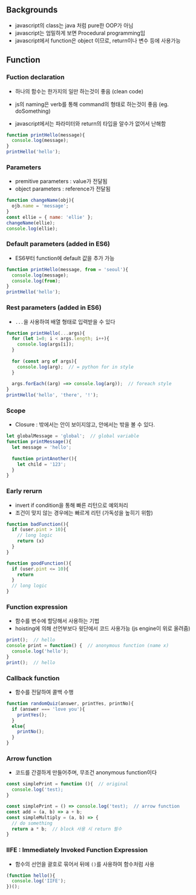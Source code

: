 ## Backgrounds
* javascript의 class는 java 처럼 pure한 OOP가 아님
* javascript는 엄밀하게 보면 Procedural programming임
* javascript에서 function은 object 이므로, return이나 변수 등에 사용가능

## Function
### Fuction declaration
* 하나의 함수는 한가지의 일만 하는것이 좋음 (clean code)
* js의 naming은 verb를 통해 command의 형태로 하는것이 좋음 (eg. doSomething)

* javascript에서는 파라미터와 return의 타입을 알수가 없어서 난해함

```javascript
function printHello(message){
  console.log(message);
}
printHello('hello');
```

### Parameters
* premitive parameters : value가 전달됨
* object parameters : reference가 전달됨

```javascript
function changeName(obj){
  ojb.name = 'message';
}
const ellie = { name: 'ellie' };
changeName(ellie);
console.log(ellie);
```

### Default parameters (added in ES6)
* ES6부터 function에 default 값을 추가 가능

```javascript
function printHello(message, from = 'seoul'){
  console.log(message);
  console.log(from);
}
printHello('hello');
```

### Rest parameters (added in ES6)
* `...`을 사용하여 배열 형태로 입력받을 수 있다

```javascript
function printHello(...args){
  for (let 1=0; i < args.length; i++){
    console.log(args[i]);
  }
  
  for (const arg of args){
    console.log(arg);  // = python for in style
  }
  
  args.forEach((arg) ==> console.log(arg));  // foreach style
}
printHello('hello', 'there', '!');
```

### Scope
* Closure : 밖에서는 안이 보이지않고, 안에서는 밖을 볼 수 있다.
```javascript
let globalMessage = 'global';  // global variable
function printMessage(){
  let message = 'hello';
  
  function printAnother(){
    let child = '123';
  }
}
```

### Early rerurn
* invert if condition을 통해 빠른 리턴으로 예외처리
* 조건이 맞지 않는 경우에는 빠르게 리턴 (가독성을 높히기 위함)

```javascript
function badFunction(){
  if (user.pint > 10){
    // long logic
    return (x)
  }
}

function goodFunction(){
  if (user.pint <= 10){
    return 
  }
  // long logic
}
```

### Function expression
* 함수를 변수에 할당해서 사용하는 기법
* hoisting에 의해 선언부보다 윗단에서 코드 사용가능 (js engine이 위로 올려줌)

```javascript
print();  // hello
console print = function() {  // anonymous function (name x)
  console.log('hello');
}
print();  // hello
```

### Callback function
* 함수를 전달하여 콜백 수행

```javascript
function randomQuiz(answer, printYes, printNo){
  if (answer === 'love you'){
    printYes();
  }
  else{
    printNo();
  }
}
```

### Arrow function
* 코드를 간결하게 만들어주며, 무조건 anonymous function이다
```javascript
const simplePrint = function (){  // original
  console.log('test);
}

const simplePrint = () => console.log('test);  // arrow function
const add = (a, b) => a + b;
const simpleMultiply = (a, b) => {
  // do something 
  return a * b;  // block 사용 시 return 필수
}
```

### IIFE : Immediately Invoked Function Expression
* 함수의 선언을 괄호로 묶어서 뒤에 `()`를 사용하여 함수처럼 사용

```javascript
(function hello(){
  console.log('IIFE');
})();
```
